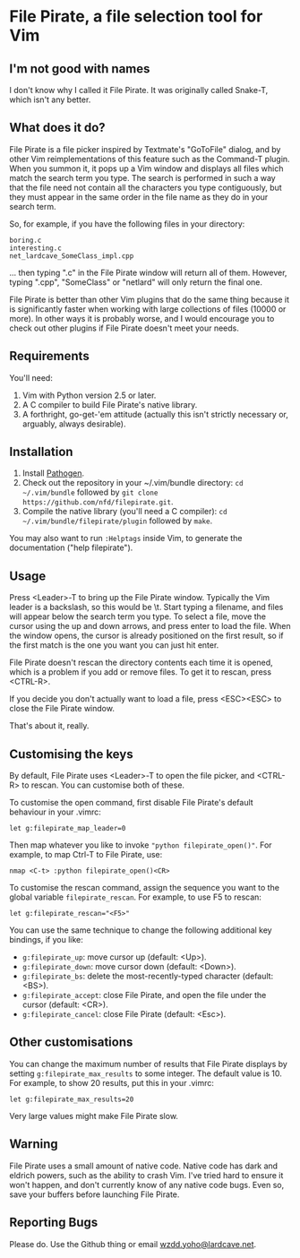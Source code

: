 File Pirate, a file selection tool for Vim
==========================================

I'm not good with names
-----------------------
I don't know why I called it File Pirate. It was originally called Snake-T, which isn't any better.

What does it do?
----------------
File Pirate is a file picker inspired by Textmate's "GoToFile" dialog, and by other Vim reimplementations of this feature such as the Command-T plugin. When you summon it, it pops up a Vim window and displays all files which match the search term you type. The search is performed in such a way that the file need not contain all the characters you type contiguously, but they must appear in the same order in the file name as they do in your search term.

So, for example, if you have the following files in your directory:

    boring.c
    interesting.c
    net_lardcave_SomeClass_impl.cpp

... then typing ".c" in the File Pirate window will return all of them. However, typing ".cpp", "SomeClass" or "netlard" will only return the final one.

File Pirate is better than other Vim plugins that do the same thing because it is significantly faster when working with large collections of files (10000 or more). In other ways it is probably worse, and I would encourage you to check out other plugins if File Pirate doesn't meet your needs.

Requirements
------------
You'll need:

1. Vim with Python version 2.5 or later.
2. A C compiler to build File Pirate's native library.
3. A forthright, go-get-'em attitude (actually this isn't strictly necessary or, arguably, always desirable).

Installation
------------

1. Install [Pathogen](https://github.com/tpope/vim-pathogen).
2. Check out the repository in your ~/.vim/bundle directory: `cd ~/.vim/bundle` followed by `git clone https://github.com/nfd/filepirate.git`.
3. Compile the native library (you'll need a C compiler): `cd ~/.vim/bundle/filepirate/plugin` followed by `make`.

You may also want to run `:Helptags` inside Vim, to generate the documentation ("help filepirate").

Usage
-----
Press &lt;Leader&gt;-T to bring up the File Pirate window. Typically the Vim leader is a backslash, so this would be \\t. Start typing a filename, and files will appear below the search term you type. To select a file, move the cursor using the up and down arrows, and press enter to load the file. When the window opens, the cursor is already positioned on the first result, so if the first match is the one you want you can just hit enter.

File Pirate doesn't rescan the directory contents each time it is opened, which is a problem if you add or remove files. To get it to rescan, press &lt;CTRL-R&gt;.

If you decide you don't actually want to load a file, press &lt;ESC&gt;&lt;ESC&gt; to close the File Pirate window.

That's about it, really.

Customising the keys
--------------------
By default, File Pirate uses &lt;Leader&gt;-T to open the file picker, and &lt;CTRL-R&gt; to rescan. You can customise both of these. 

To customise the open command, first disable File Pirate's default behaviour in your .vimrc:

    let g:filepirate_map_leader=0

Then map whatever you like to invoke `"python filepirate_open()"`. For example, to map Ctrl-T to File Pirate, use:

    nmap <C-t> :python filepirate_open()<CR>

To customise the rescan command, assign the sequence you want to the global variable `filepirate_rescan`. For example, to use F5 to rescan:

    let g:filepirate_rescan="<F5>"

You can use the same technique to change the following additional key bindings, if you like:

* `g:filepirate_up`: move cursor up (default: &lt;Up&gt;).
* `g:filepirate_down`: move cursor down (default: &lt;Down&gt;).
* `g:filepirate_bs`: delete the most-recently-typed character (default: &lt;BS&gt;).
* `g:filepirate_accept`: close File Pirate, and open the file under the cursor (default: &lt;CR&gt;).
* `g:filepirate_cancel`: close File Pirate (default: &lt;Esc&gt;).

Other customisations
--------------------
You can change the maximum number of results that File Pirate displays by setting `g:filepirate_max_results` to some integer. The default value is 10. For example, to show 20 results, put this in your .vimrc:

    let g:filepirate_max_results=20

Very large values might make File Pirate slow.

Warning
-------
File Pirate uses a small amount of native code. Native code has dark and eldrich powers, such as the ability to crash Vim. I've tried hard to ensure it won't happen, and don't currently know of any native code bugs. Even so, save your buffers before launching File Pirate.

Reporting Bugs
--------------
Please do. Use the Github thing or email wzdd.yoho@lardcave.net.

